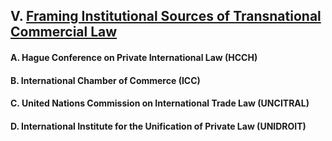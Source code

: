 ## V. [Framing Institutional Sources of Transnational Commercial Law](https://github.com/lexmerca/TTIPv2_ToC)

#### A. Hague Conference on Private International Law (HCCH)

#### B. International Chamber of Commerce (ICC)

#### C. United Nations Commission on International Trade Law (UNCITRAL)

#### D. International Institute for the Unification of Private Law (UNIDROIT)
